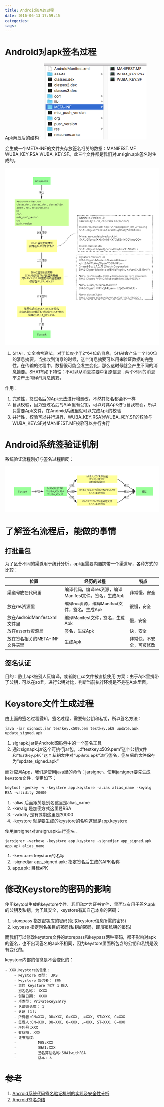 ```yaml
---
title: Android签名的过程
date: 2016-06-13 17:59:45
categories:
tags:
---
```

# Android对apk签名过程

Apk解压后的结构：
![](/img_markdown/27.png)

会生成一个META-INF的文件夹存放签名相关的数据：MANIFEST.MF WUBA_KEY.RSA WUBA_KEY.SF。此三个文件都是我们对unsigin.apk签名时生成的。

![](/img_markdown/28.png)

1. SHA1：安全哈希算法，对于长度小于2^64位的消息，SHA1会产生一个160位的消息摘要。当接收到消息的时候，这个消息摘要可以用来验证数据的完整性。在传输的过程中，数据很可能会发生变化，那么这时候就会产生不同的消息摘要。SHA1有如下特性：不可以从消息摘要中复原信息；两个不同的消息不会产生同样的消息摘要。

作用：

1. 完整性，签过名后的Apk无法进行增删改，不然其签名都会不一样
2. 自我校验，因为签过名后的Apk里有公钥，可以对其Apk进行自我校验，所以只需要Apk文件，在Android系统里就可以完成Apk的校验
3. 并行性，校验可以并行进行，WUBA_KEY.RSA对WUBA_KEY.SF的校验与WUBA_KEY.SF对MANIFEST.MF校验可以并行执行

# Android系统签验证机制

系统验证流程刚好与签名过程相反：

![](/img_markdown/29.png)

# 了解签名流程后，能做的事情
## 打批量包
为了区分不同的渠道用于统计分析，apk里需要内置携带一个渠道号，各种方式的比较：

位置 | 经历的过程 | 特点
----|------|----
渠道号放在代码里 | 编译代码，编译res资源，编译Manifest文件，签名，生成Apk  | 非常慢，安全
放在res资源里 | 编译res资源，编译Manifest文件，签名，生成Apk  | 很慢，安全
放在AndroidManifest.xml文件里 | 编译Manifest文件，签名，生成Apk  | 慢，安全
放在asserts资源里 | 签名，生成Apk | 快，安全
放在签名相关的META-INF文件夹里 | 生成Apk | 非常快，不安全，可被修改		

## 签名认证
目的：防止apk被别人反编译，或者防止so文件被直接使用
方案：由于Apk里携带了公钥，可以在so里，进行公钥对比，判断当前执行环境是不是在Apk里面。

# Keystore文件生成过程

由上面的签名过程得知，签名过程，需要有公钥和私钥，所以签名方法：
```shell
java -jar signapk.jar testkey.x509.pem testkey.pk8 update.apk update_signed.apk
```
1. signapk.jar是Android源码包中的一个签名工具
2. 通过signapk.jar这个可执行jar包，以“testkey.x509.pem”这个公钥文件和“testkey.pk8”这个私钥文件对“update.apk”进行签名，签名后的文件保存为“update_signed.apk”

而对应用App，我们是使用java里的命令：jarsigner。使用jarsigner要先生成keystore文件，使用如下：
```shell
keytool -genkey -v -keystore app.keystore -alias alias_name -keyalg RSA -validity 20000
```
1. -alias 后面跟的是别名这里是alias_name
2. -keyalg 是加密方式这里是RSA
3. -validity 是有效期这里是20000
4. -keystore 就是要生成的keystore的名称这里是app.keystore

使用jarsigner对unsign.apk进行签名：
```shell
jarsigner -verbose -keystore app.keystore -signedjar app_signed.apk app.apk alias_name
```
1. -keystore: keystore的名称
2. -signedjar  app_signed.apk: 指定签名后生成的APK名称
3. app.apk: 目标APK

# 修改Keystore的密码的影响

使用keytool生成的keystore文件，我们称之为证书文件，里面存有用于签名apk的公钥及私钥，为了其安全，keystore有其自己本身的密码：
1. storepass 指定密钥库的密码(获取keystore信息所需的密码)
2. keypass 指定别名条目的密码(私钥的密码，即加密私钥的密码)

而我们可以修改keystore文件的storepass和keypass两种密码，都不影响对apk的签名，也不出现签名的apk不相同，因为keystore里面所包含的公钥和私钥是没有变化的。

keystore内部的信息是不会变化的：
```
- XXX.Keystore的信息：
    - Keystore 类型： JKS
    - Keystore 提供者： SUN
    - 您的 keystore 包含 1 输入
    - 别名名称： XXXX
    - 创建日期： XXXX
    - 项类型: PrivateKeyEntry
    - 认证链长度： 1
    - 认证 [1]:
    - 所有者:CN=XXX, OU=XXX, O=XXX, L=XXX, ST=XXX, C=XXX
    - 签发人:CN=XXX, OU=XXX, O=XXX, L=XXX, ST=XXX, C=XXX
    - 序列号:XXX
    - 有效期: XXX
    - 证书指纹:
    -          MD5:XXX
    -          SHA1:XXX
    -          签名算法名称:SHA1withRSA
    -          版本: 3
```

# 参考

1. [Android系统代码签名验证机制的实现及安全性分析](http://www.docin.com/p-771857516.html)
2. [Android签名总结](http://www.cnblogs.com/wanqieddy/p/3556060.html)